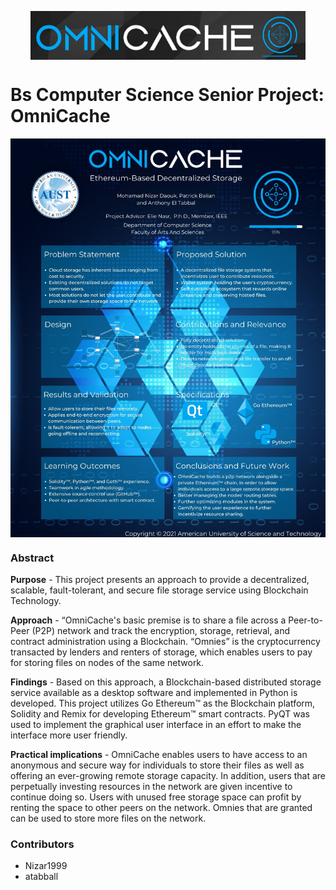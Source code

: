 <p align="center"><img align="center" src="Images/Omnicache_logo.png"></p>

# Bs Computer Science Senior Project: OmniCache

<p align="center"><img align="center" src="Images/OmniCache_Poster.jpg"></p>

### Abstract
**Purpose** - This project presents an approach to provide a decentralized, scalable, fault-tolerant, and secure file storage service using Blockchain Technology.

**Approach** - “OmniCache's basic premise is to share a file across a Peer-to-Peer (P2P) network and track the encryption, storage, retrieval, and contract administration using a Blockchain.  “Omnies” is the cryptocurrency transacted by lenders and renters of storage, which enables users to pay for storing files on nodes of the same network. 

**Findings** - Based on this approach, a Blockchain-based distributed storage service available as a desktop software and implemented in Python is developed. This project utilizes Go Ethereum™ as the Blockchain platform, Solidity and Remix for developing Ethereum™ smart contracts. PyQT was used to implement the graphical user interface in an effort to make the interface more user friendly. 

**Practical implications** - OmniCache enables users to have access to an anonymous and secure way for individuals to store their files as well as offering an ever-growing remote storage capacity. In addition, users that are perpetually investing resources in the network are given incentive to continue doing so. Users with unused free storage space can profit by renting the space to other peers on the network. Omnies that are granted can be used to store more files on the network.


<!--More information can be found in [OmniCache_Report.docx](https://github.com/Goldenboycoder/OmniCache/blob/main/Report/OmniCache_Report.pdf)-->

### Contributors
* Nizar1999
* atabball
